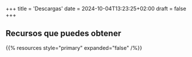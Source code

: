 +++
title = 'Descargas'
date = 2024-10-04T13:23:25+02:00
draft = false
+++

## Recursos que puedes obtener


{{% resources style="primary" expanded="false" /%}}
